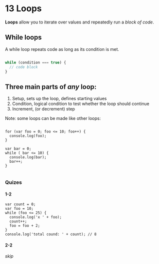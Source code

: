 
# 13 Loops


**Loops** allow you to iterate over values and repeatedly run a _block of code_.



## While loops

A while loop repeats code as long as its condition is met.

```js

while (condition === true) {
  // code block
}


```

## Three main parts of _any_ loop:

1. Setup, sets up the loop, defines starting values
2. Condition, logical condition to test whether the loop should continue
3. Increment, (or decrement) step

Note: some loops can be made like other loops:

```

for (var foo = 0; foo <= 10; foo++) {
  console.log(foo);
}

var bar = 0;
while ( bar <= 10) {
  console.log(bar);
  bar++;
}


```

### Quizes

#### 1-2

```
var count = 0;
var foo = 10;
while (foo <= 25) {
  console.log('x ' + foo);
  count++;
  foo = foo + 2;
}
console.log('total cound: ' + count); // 8 

```

#### 2-2

_skip_
